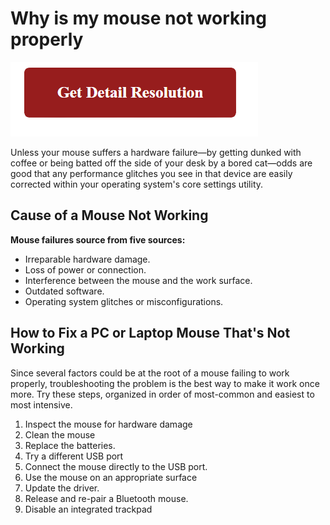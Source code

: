 # Why is my mouse not working properly

[![why is my mouse not working properly](red2.png)](https://github.com/howsworks/why.is.my.mouse.not.working.properly)


Unless your mouse suffers a hardware failure—by getting dunked with coffee or being batted off the side of your desk by a bored cat—odds are good that any performance glitches you see in that device are easily corrected within your operating system's core settings utility.



## Cause of a Mouse Not Working
**Mouse failures source from five sources:**

* Irreparable hardware damage.
* Loss of power or connection.
* Interference between the mouse and the work surface.
* Outdated software.
* Operating system glitches or misconfigurations.



## How to Fix a PC or Laptop Mouse That's Not Working

Since several factors could be at the root of a mouse failing to work properly, troubleshooting the problem is the best way to make it work once more. Try these steps, organized in order of most-common and easiest to most intensive.

1. Inspect the mouse for hardware damage
2. Clean the mouse
3. Replace the batteries.
4. Try a different USB port
5. Connect the mouse directly to the USB port.
6. Use the mouse on an appropriate surface
7. Update the driver.
8. Release and re-pair a Bluetooth mouse.
9. Disable an integrated trackpad
